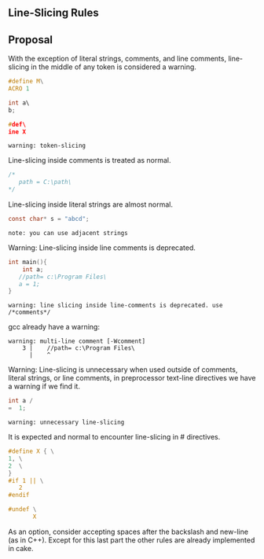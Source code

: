 ## Line-Slicing Rules

## Proposal

With the exception of literal strings, comments, and line comments, line-slicing in the middle of any
token is considered a warning.

```c
#define M\
ACRO 1

int a\
b;

#def\
ine X

```

```
warning: token-slicing
```

Line-slicing inside comments is treated as normal.

```c
/*
   path = C:\path\
*/
```

Line-slicing inside literal strings are almost normal.

```c
const char* s = "abcd";
```

```
note: you can use adjacent strings
```

Warning: Line-slicing inside line comments is deprecated.

```c
int main(){
    int a;
   //path= c:\Program Files\
   a = 1;
}
```

```
warning: line slicing inside line-comments is deprecated. use /*comments*/
```
gcc already have a warning:

```
warning: multi-line comment [-Wcomment]
    3 |    //path= c:\Program Files\
      |    ^
```

Warning: Line-slicing is unnecessary when used outside of comments,
literal strings, or line comments, in preprocessor text-line directives
we have a warning if we find it.

```c
int a / 
=  1;
```

```
warning: unnecessary line-slicing
```

It is expected and normal to encounter line-slicing in # directives.

```c
#define X { \
1, \
2  \
}
#if 1 || \
   2
#endif

#undef \
       X
```

As an option, consider accepting spaces after the backslash and new-line (as in C++).
Except for this last part the other rules are already implemented in cake.
